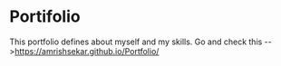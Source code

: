 # Portifolio
This portfolio defines about myself and my skills.
Go and check this -->https://amrishsekar.github.io/Portfolio/
